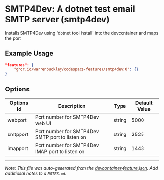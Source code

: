 
# SMTP4Dev: A dotnet test email SMTP server (smtp4dev)

Installs SMTP4Dev using 'dotnet tool install' into the devcontainer and maps the port

## Example Usage

```json
"features": {
    "ghcr.io/warrenbuckley/codespace-features/smtp4dev:0": {}
}
```

## Options

| Options Id | Description | Type | Default Value |
|-----|-----|-----|-----|
| webport | Port number for SMTP4Dev web UI | string | 5000 |
| smtpport | Port number for SMTP4Dev SMTP port to listen on | string | 2525 |
| imapport | Port number for SMTP4Dev IMAP port to listen on | string | 1443 |



---

_Note: This file was auto-generated from the [devcontainer-feature.json](https://github.com/warrenbuckley/codespace-features/blob/main/src/smtp4dev/devcontainer-feature.json).  Add additional notes to a `NOTES.md`._
